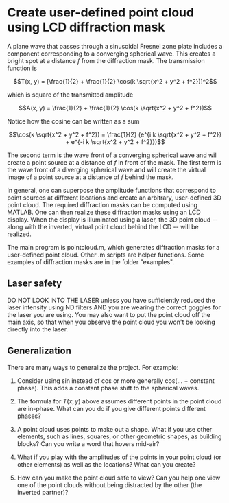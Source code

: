 # Create user-defined point cloud using LCD diffraction mask

A plane wave that passes through a sinusoidal Fresnel zone plate includes a component corresponding to a converging spherical wave. This creates a bright spot at a distance $f$ from the diffraction mask. The transmission function is

$$T(x, y) = [\frac{1}{2} + \frac{1}{2} \cos(k \sqrt{x^2 + y^2 + f^2})]^2$$

which is square of the transmitted amplitude

$$A(x, y) = \frac{1}{2} + \frac{1}{2} \cos(k \sqrt{x^2 + y^2 + f^2})$$

Notice how the cosine can be written as a sum

$$\cos(k \sqrt{x^2 + y^2 + f^2}) = \frac{1}{2} (e^{i k \sqrt{x^2 + y^2 + f^2}} + e^{-i k \sqrt{x^2 + y^2 + f^2}})$$

The second term is the wave front of a converging spherical wave and will create a point source at a distance of $f$ in front of the mask. The first term is the wave front of a diverging spherical wave and will create the virtual image of a point source at a distance of $f$ behind the mask.

In general, one can superpose the amplitude functions that correspond to point sources at different locations and create an arbitrary, user-defined 3D point cloud. The required diffraction masks can be computed using MATLAB. One can then realize these diffraction masks using an LCD display. When the display is illuminated using a laser, the 3D point cloud -- along with the inverted, virtual point cloud behind the LCD -- will be realized.

The main program is pointcloud.m, which generates diffraction masks for a user-defined point cloud. Other .m scripts are helper functions. Some examples of diffraction masks are in the folder "examples".

## Laser safety

DO NOT LOOK INTO THE LASER unless you have sufficiently reduced the laser intensity using ND filters AND you are wearing the correct goggles for the laser you are using. You may also want to put the point cloud off the main axis, so that when you observe the point cloud you won't be looking directly into the laser.

## Generalization

There are many ways to generalize the project. For example:

1. Consider using sin instead of cos or more generally cos(... + constant phase). This adds a constant phase shift to the spherical waves.

2. The formula for $T(x, y)$ above assumes different points in the point cloud are in-phase. What can you do if you give different points different phases?

3. A point cloud uses points to make out a shape. What if you use other elements, such as lines, squares, or other geometric shapes, as building blocks? Can you write a word that hovers mid-air?

4. What if you play with the amplitudes of the points in your point cloud (or other elements) as well as the locations? What can you create?

4. How can you make the point cloud safe to view? Can you help one view one of the point clouds without being distracted by the other (the inverted partner)?
